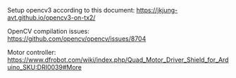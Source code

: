 Setup opencv3 according to this document:
https://jkjung-avt.github.io/opencv3-on-tx2/

OpenCV compilation issues:
https://github.com/opencv/opencv/issues/8704

Motor controller:
https://www.dfrobot.com/wiki/index.php/Quad_Motor_Driver_Shield_for_Arduino_SKU:DRI0039#More
